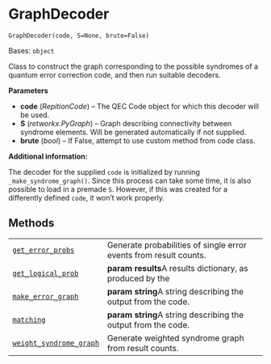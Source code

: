 # GraphDecoder

`GraphDecoder(code, S=None, brute=False)`

Bases: `object`

Class to construct the graph corresponding to the possible syndromes of a quantum error correction code, and then run suitable decoders.

**Parameters**

*   **code** (*RepitionCode*) – The QEC Code object for which this decoder will be used.
*   **S** (*retworkx.PyGraph*) – Graph describing connectivity between syndrome elements. Will be generated automatically if not supplied.
*   **brute** (*bool*) – If False, attempt to use custom method from code class.

**Additional information:**

The decoder for the supplied `code` is initialized by running `_make_syndrome_graph()`. Since this process can take some time, it is also possible to load in a premade `S`. However, if this was created for a differently defined `code`, it won’t work properly.

## Methods

|                                                                                                                                                                                                                     |                                                                   |
| ------------------------------------------------------------------------------------------------------------------------------------------------------------------------------------------------------------------- | ----------------------------------------------------------------- |
| [`get_error_probs`](qiskit.ignis.verification.GraphDecoder.get_error_probs#qiskit.ignis.verification.GraphDecoder.get_error_probs "qiskit.ignis.verification.GraphDecoder.get_error_probs")                         | Generate probabilities of single error events from result counts. |
| [`get_logical_prob`](qiskit.ignis.verification.GraphDecoder.get_logical_prob#qiskit.ignis.verification.GraphDecoder.get_logical_prob "qiskit.ignis.verification.GraphDecoder.get_logical_prob")                     | **param results**A results dictionary, as produced by the         |
| [`make_error_graph`](qiskit.ignis.verification.GraphDecoder.make_error_graph#qiskit.ignis.verification.GraphDecoder.make_error_graph "qiskit.ignis.verification.GraphDecoder.make_error_graph")                     | **param string**A string describing the output from the code.     |
| [`matching`](qiskit.ignis.verification.GraphDecoder.matching#qiskit.ignis.verification.GraphDecoder.matching "qiskit.ignis.verification.GraphDecoder.matching")                                                     | **param string**A string describing the output from the code.     |
| [`weight_syndrome_graph`](qiskit.ignis.verification.GraphDecoder.weight_syndrome_graph#qiskit.ignis.verification.GraphDecoder.weight_syndrome_graph "qiskit.ignis.verification.GraphDecoder.weight_syndrome_graph") | Generate weighted syndrome graph from result counts.              |
